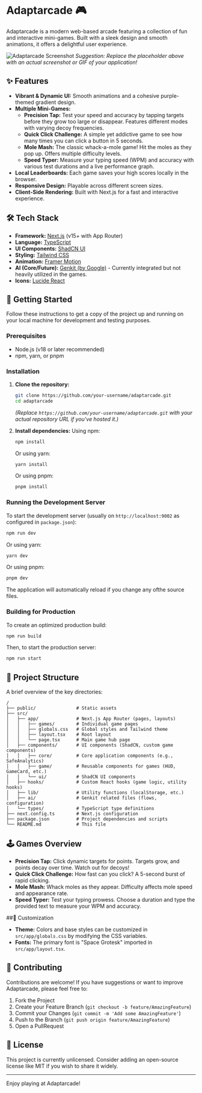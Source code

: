 
# Adaptarcade 🎮

Adaptarcade is a modern web-based arcade featuring a collection of fun and interactive mini-games. Built with a sleek design and smooth animations, it offers a delightful user experience.

![Adaptarcade Screenshot](https://placehold.co/800x450.png?text=Adaptarcade+Gameplay+Screenshot)
*Suggestion: Replace the placeholder above with an actual screenshot or GIF of your application!*

## ✨ Features

*   **Vibrant & Dynamic UI:** Smooth animations and a cohesive purple-themed gradient design.
*   **Multiple Mini-Games:**
    *   **Precision Tap:** Test your speed and accuracy by tapping targets before they grow too large or disappear. Features different modes with varying decoy frequencies.
    *   **Quick Click Challenge:** A simple yet addictive game to see how many times you can click a button in 5 seconds.
    *   **Mole Mash:** The classic whack-a-mole game! Hit the moles as they pop up. Offers multiple difficulty levels.
    *   **Speed Typer:** Measure your typing speed (WPM) and accuracy with various test durations and a live performance graph.
*   **Local Leaderboards:** Each game saves your high scores locally in the browser.
*   **Responsive Design:** Playable across different screen sizes.
*   **Client-Side Rendering:** Built with Next.js for a fast and interactive experience.

## 🛠️ Tech Stack

*   **Framework:** [Next.js](https://nextjs.org/) (v15+ with App Router)
*   **Language:** [TypeScript](https://www.typescriptlang.org/)
*   **UI Components:** [ShadCN UI](https://ui.shadcn.com/)
*   **Styling:** [Tailwind CSS](https://tailwindcss.com/)
*   **Animation:** [Framer Motion](https://www.framer.com/motion/)
*   **AI (Core/Future):** [Genkit (by Google)](https://firebase.google.com/docs/genkit) - Currently integrated but not heavily utilized in the games.
*   **Icons:** [Lucide React](https://lucide.dev/)

## 🚀 Getting Started

Follow these instructions to get a copy of the project up and running on your local machine for development and testing purposes.

### Prerequisites

*   Node.js (v18 or later recommended)
*   npm, yarn, or pnpm

### Installation

1.  **Clone the repository:**
    ```bash
    git clone https://github.com/your-username/adaptarcade.git
    cd adaptarcade
    ```
    *(Replace `https://github.com/your-username/adaptarcade.git` with your actual repository URL if you've hosted it.)*

2.  **Install dependencies:**
    Using npm:
    ```bash
    npm install
    ```
    Or using yarn:
    ```bash
    yarn install
    ```
    Or using pnpm:
    ```bash
    pnpm install
    ```

### Running the Development Server

To start the development server (usually on `http://localhost:9002` as configured in `package.json`):

```bash
npm run dev
```

Or using yarn:

```bash
yarn dev
```

Or using pnpm:

```bash
pnpm dev
```

The application will automatically reload if you change any ofthe source files.

### Building for Production

To create an optimized production build:

```bash
npm run build
```

Then, to start the production server:

```bash
npm run start
```

## 📂 Project Structure

A brief overview of the key directories:

```
/
├── public/               # Static assets
├── src/
│   ├── app/              # Next.js App Router (pages, layouts)
│   │   ├── games/        # Individual game pages
│   │   ├── globals.css   # Global styles and Tailwind theme
│   │   ├── layout.tsx    # Root layout
│   │   └── page.tsx      # Main game hub page
│   ├── components/       # UI components (ShadCN, custom game components)
│   │   ├── core/         # Core application components (e.g., SafeAnalytics)
│   │   ├── game/         # Reusable components for games (HUD, GameCard, etc.)
│   │   └── ui/           # ShadCN UI components
│   ├── hooks/            # Custom React hooks (game logic, utility hooks)
│   ├── lib/              # Utility functions (localStorage, etc.)
│   ├── ai/               # Genkit related files (flows, configuration)
│   └── types/            # TypeScript type definitions
├── next.config.ts        # Next.js configuration
├── package.json          # Project dependencies and scripts
└── README.md             # This file
```

## 🕹️ Games Overview

*   **Precision Tap:** Click dynamic targets for points. Targets grow, and points decay over time. Watch out for decoys!
*   **Quick Click Challenge:** How fast can you click? A 5-second burst of rapid clicking.
*   **Mole Mash:** Whack moles as they appear. Difficulty affects mole speed and appearance rate.
*   **Speed Typer:** Test your typing prowess. Choose a duration and type the provided text to measure your WPM and accuracy.

##🎨 Customization

*   **Theme:** Colors and base styles can be customized in `src/app/globals.css` by modifying the CSS variables.
*   **Fonts:** The primary font is "Space Grotesk" imported in `src/app/layout.tsx`.

## 🤝 Contributing

Contributions are welcome! If you have suggestions or want to improve Adaptarcade, please feel free to:
1.  Fork the Project
2.  Create your Feature Branch (`git checkout -b feature/AmazingFeature`)
3.  Commit your Changes (`git commit -m 'Add some AmazingFeature'`)
4.  Push to the Branch (`git push origin feature/AmazingFeature`)
5.  Open a PullRequest

## 📜 License

This project is currently unlicensed. Consider adding an open-source license like MIT if you wish to share it widely.

---

Enjoy playing at Adaptarcade!

